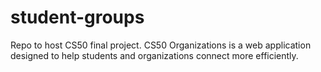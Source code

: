 student-groups
==============


Repo to host CS50 final project. CS50 Organizations is a web application designed to help students and organizations connect more efficiently.
